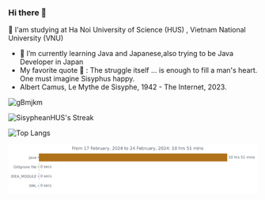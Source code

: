 ### Hi there 👋

🤔 I'am studying at Ha Noi University of Science (HUS) , Vietnam National University (VNU)
- 🌱 I’m currently learning Java and Japanese,also trying to be Java Developer in Japan
- My favorite quote 💬 : The struggle itself ... is enough to fill a man's heart. One must imagine Sisyphus happy.
- Albert Camus,  Le Mythe de Sisyphe, 1942 - The Internet, 2023.
<!--
**SisypheanHUS/SisypheanHUS** is a ✨ _special_ ✨ repository because its `README.md` (this file) appears on your GitHub profile.

Here are some ideas to get you started:

- 🔭 I’m currently working on ...
- 🌱 I’m currently learning ...
- 👯 I’m looking to collaborate on ...
- 🤔 I’m looking for help with ...
-  Ask me about ...
- 📫 How to reach me: ...
- 😄 Pronouns: ...
- ⚡ Fun fact: ...
-->

![gBmjkm](https://github.com/SisypheanHUS/SisypheanHUS/assets/122086282/256a6782-a3ac-44da-9618-ddf940c6af72)



![SisypheanHUS's Streak](https://github-readme-streak-stats.herokuapp.com/?user=SisypheanHUS&theme=tokyonight&hide_border=true)



![Top Langs](https://github-readme-stats.vercel.app/api/top-langs/?username=sisypheanhus&theme=tokyonight)

<img
  src="https://github.com/sisypheanhus/sisypheanhus/blob/main/images/stat.svg"
  alt="Activity Update"
/>
